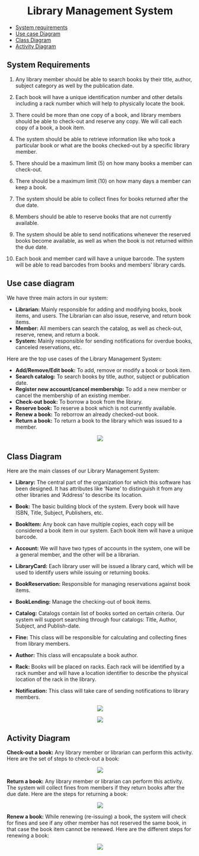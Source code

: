 <center><h1>Library Management System</h1></center>

* [System requirements](#System-Requirements)
* [Use case Diagram](#Use-case-diagram)
* [Class Diagram](#Class-Diagram)
* [Activity Diagram](#activity-diagram)


## System Requirements

1. Any library member should be able to search books by their title, author, subject category as well by the publication date.

2. Each book will have a unique identification number and other details including a rack number which will help to physically locate the book.

3. There could be more than one copy of a book, and library members should be able to check-out and reserve any copy. We will call each copy of a book, a book item.

4. The system should be able to retrieve information like who took a particular book or what are the books checked-out by a specific library member.

5. There should be a maximum limit (5) on how many books a member can check-out.

6. There should be a maximum limit (10) on how many days a member can keep a book.

7. The system should be able to collect fines for books returned after the due date.

8. Members should be able to reserve books that are not currently available.

9. The system should be able to send notifications whenever the reserved books become available, as well as when the book is not returned within the due date.

10. Each book and member card will have a unique barcode. The system will be able to read barcodes from books and members’ library cards.

## Use case diagram

We have three main actors in our system:

* **Librarian:** Mainly responsible for adding and modifying books, book items, and users. The Librarian can also issue, reserve, and return book items.
* **Member:** All members can search the catalog, as well as check-out, reserve, renew, and return a book.
* **System:** Mainly responsible for sending notifications for overdue books, canceled reservations, etc.

Here are the top use cases of the Library Management System:

* **Add/Remove/Edit book:** To add, remove or modify a book or book item.
* **Search catalog:** To search books by title, author, subject or publication date.
* **Register new account/cancel membership:** To add a new member or cancel the membership of an existing member.
* **Check-out book:** To borrow a book from the library.
* **Reserve book:** To reserve a book which is not currently available.
* **Renew a book:** To reborrow an already checked-out book.
* **Return a book:** To return a book to the library which was issued to a member.

<p align="center">
        <img src="https://www.educative.io/api/collection/5668639101419520/5692201761767424/page/5636470266134528/image/4834701682409472.png">
</p>

## Class Diagram

Here are the main classes of our Library Management System:

* **Library:** The central part of the organization for which this software has been designed. It has attributes like ‘Name’ to distinguish it from any other libraries and ‘Address’ to describe its location.

* **Book:** The basic building block of the system. Every book will have ISBN, Title, Subject, Publishers, etc.

* **BookItem:** Any book can have multiple copies, each copy will be considered a book item in our system. Each book item will have a unique barcode.

* **Account:** We will have two types of accounts in the system, one will be a general member, and the other will be a librarian.

* **LibraryCard:** Each library user will be issued a library card, which will be used to identify users while issuing or returning books.

* **BookReservation:** Responsible for managing reservations against book items.

* **BookLending:** Manage the checking-out of book items.

* **Catalog:** Catalogs contain list of books sorted on certain criteria. Our system will support searching through four catalogs: Title, Author, Subject, and Publish-date.

* **Fine:** This class will be responsible for calculating and collecting fines from library members.

* **Author:** This class will encapsulate a book author.

* **Rack:** Books will be placed on racks. Each rack will be identified by a rack number and will have a location identifier to describe the physical location of the rack in the library.

* **Notification:** This class will take care of sending notifications to library members.

<p align="center">
        <img src="https://www.educative.io/api/collection/5668639101419520/5692201761767424/page/5636470266134528/image/5972651845615616.png">
</p>

<p align="center">
        <img src="https://www.educative.io/api/collection/5668639101419520/5692201761767424/page/5636470266134528/image/5150650100875264.png">
</p>

## Activity Diagram

**Check-out a book:** Any library member or librarian can perform this activity. Here are the set of steps to check-out a book:

<p align="center">
        <img src="https://www.educative.io/api/collection/5668639101419520/5692201761767424/page/5636470266134528/image/5690449683546112.png">
</p>

**Return a book:** Any library member or librarian can perform this activity. The system will collect fines from members if they return books after the due date. Here are the steps for returning a book:

<p align="center">
        <img src="https://www.educative.io/api/collection/5668639101419520/5692201761767424/page/5636470266134528/image/5756901417549824.png">
</p>

**Renew a book:** While renewing (re-issuing) a book, the system will check for fines and see if any other member has not reserved the same book, in that case the book item cannot be renewed. Here are the different steps for renewing a book:

<p align="center">
        <img src="https://www.educative.io/api/collection/5668639101419520/5692201761767424/page/5636470266134528/image/5728605367697408.png">
</p>